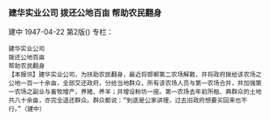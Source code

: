 ### 建华实业公司  拨还公地百亩  帮助农民翻身
建中
1947-04-22
第2版()
专栏：

    建华实业公司
    拨还公地百亩
    帮助农民翻身
    【本报讯】建华实业公司，为扶助农民翻身，最近将邯郸第二农场解散，并将政府拨给该农场之公地一百一十余亩，全部交还政府，分给当地群众，所有该农场人员与第一农场合并，并加强第一农场之副业与畜牧增产，养猪、养羊；并增设粉坊一座。第一农场去年前所租、典群众的土地共八十余亩，亦完全退还群众。群众都说：“到底是公家讲理，过去旧政府想要买回来也不行。”（建中）
